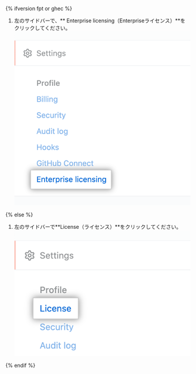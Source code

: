 {% ifversion fpt or ghec %}

1. 左のサイドバーで、** Enterprise licensing（Enterpriseライセンス）**をクリックしてください。 ![[Enterprise account settings] サイトバーの "Enterprise licensing"](/assets/images/help/enterprises/enterprise-licensing-tab.png)

{% else %}

1. 左のサイドバーで**License（ライセンス）**をクリックしてください。 ![Enterpriseアカウント設定のサイドバー内の"ライセンス"タブ](/assets/images/enterprise/enterprise-server/license.png)

{% endif %}
